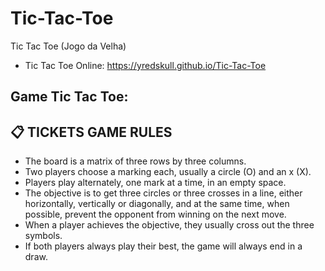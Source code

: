 # Tic-Tac-Toe
 Tic Tac Toe (Jogo da Velha)

* Tic Tac Toe Online: https://yredskull.github.io/Tic-Tac-Toe

## **Game Tic Tac Toe:**
## **📋 TICKETS GAME RULES**
* The board is a matrix of three rows by three columns.
* Two players choose a marking each, usually a circle (O) and an x (X).
* Players play alternately, one mark at a time, in an empty space.
* The objective is to get three circles or three crosses in a line, either horizontally, vertically or diagonally, and at the same time, when possible, prevent the opponent from winning on the next move.
* When a player achieves the objective, they usually cross out the three symbols.
* If both players always play their best, the game will always end in a draw.

